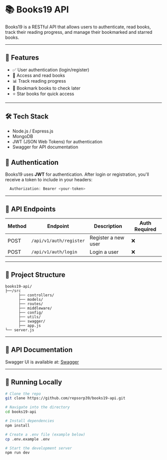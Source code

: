 # 📚 Books19 API

Books19 is a RESTful API that allows users to authenticate, read books, track their reading progress, and manage their bookmarked and starred books.

---

## 🚀 Features

- ✅ User authentication (login/register)
- 📖 Access and read books
- 📊 Track reading progress
- 🔖 Bookmark books to check later
- ⭐ Star books for quick access

---

## 🛠️ Tech Stack

- Node.js / Express.js
- MongoDB
- JWT (JSON Web Tokens) for authentication
- Swagger for API documentation

## 🔐 Authentication

Books19 uses **JWT** for authentication. After login or registration, you'll receive a token to include in your headers:

```js
  Authorization: Bearer <your-token>
```

---

## 📘 API Endpoints

| Method | Endpoint                | Description         | Auth Required |
| ------ | ----------------------- | ------------------- | ------------- |
| POST   | `/api/v1/auth/register` | Register a new user | ❌            |
| POST   | `/api/v1/auth/login`    | Login a user        | ❌            |

---

## 📂 Project Structure
``` test
books19-api/
├──/src  
      ├── controllers/
      ├── models/
      ├── routes/
      ├── middleware/
      ├── config/
      ├── utils/
      ├── swagger/
      ├── app.js
└── server.js
```

---

## 📄 API Documentation

Swagger UI is available at: [Swagger](http://localhost:3000/api-docs)

---

## 🧪 Running Locally

```bash
# Clone the repo
git clone https://github.com/repsorp39/books19-api.git

# Navigate into the directory
cd books19-api

# Install dependencies
npm install

# Create a .env file (example below)
cp .env.example .env

# Start the development server
npm run dev
```
